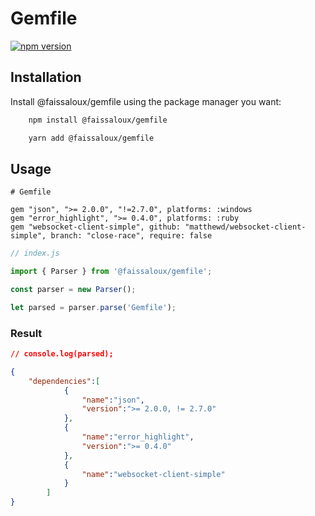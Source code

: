 # Gemfile

[![npm version](https://badge.fury.io/js/@faissaloux%2Fgemfile.svg)](https://badge.fury.io/js/@faissaloux%2Fgemfile)

## Installation
Install @faissaloux/gemfile using the package manager you want:

```bash
    npm install @faissaloux/gemfile
```
```bash
    yarn add @faissaloux/gemfile
```

## Usage

```Gemfile
# Gemfile

gem "json", ">= 2.0.0", "!=2.7.0", platforms: :windows
gem "error_highlight", ">= 0.4.0", platforms: :ruby
gem "websocket-client-simple", github: "matthewd/websocket-client-simple", branch: "close-race", require: false
```

```js
// index.js

import { Parser } from '@faissaloux/gemfile';

const parser = new Parser();

let parsed = parser.parse('Gemfile');
```

### Result

```json
// console.log(parsed);

{
    "dependencies":[
            {
                "name":"json",
                "version":">= 2.0.0, != 2.7.0"
            },
            {
                "name":"error_highlight",
                "version":">= 0.4.0"
            },
            {
                "name":"websocket-client-simple"
            }
        ]
}
```
